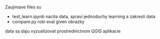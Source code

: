 Zaujimave files su 
- test_learn.ipynb nacita data, spravi jednoduchy learning a zakresli data
- compare.py robi eval given obrazky

data sa daju vyzualizovat prostrednictvom QGIS aplikacie
